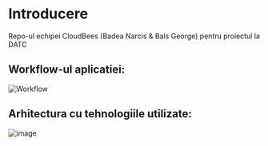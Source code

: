 # Introducere

Repo-ul echipei CloudBees (Badea Narcis & Bals George) pentru proiectul la DATC

## Workflow-ul aplicatiei:

![Workflow](https://user-images.githubusercontent.com/82440615/201761472-207ed749-affc-4e1a-a6b3-ed7c1e574db2.png)

## Arhitectura cu tehnologiile utilizate:

![image](https://user-images.githubusercontent.com/82440615/201761643-7c9ea12d-b1f2-4c06-afd5-f47002cbc63f.png)
